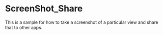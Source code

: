 # ScreenShot_Share
This is a sample for how to take a screenshot of a particular view and share that  to other apps.
